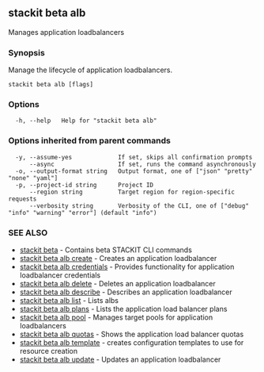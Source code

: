 ## stackit beta alb

Manages application loadbalancers

### Synopsis

Manage the lifecycle of application loadbalancers.

```
stackit beta alb [flags]
```

### Options

```
  -h, --help   Help for "stackit beta alb"
```

### Options inherited from parent commands

```
  -y, --assume-yes             If set, skips all confirmation prompts
      --async                  If set, runs the command asynchronously
  -o, --output-format string   Output format, one of ["json" "pretty" "none" "yaml"]
  -p, --project-id string      Project ID
      --region string          Target region for region-specific requests
      --verbosity string       Verbosity of the CLI, one of ["debug" "info" "warning" "error"] (default "info")
```

### SEE ALSO

* [stackit beta](./stackit_beta.md)	 - Contains beta STACKIT CLI commands
* [stackit beta alb create](./stackit_beta_alb_create.md)	 - Creates an application loadbalancer
* [stackit beta alb credentials](./stackit_beta_alb_credentials.md)	 - Provides functionality for application loadbalancer credentials
* [stackit beta alb delete](./stackit_beta_alb_delete.md)	 - Deletes an application loadbalancer
* [stackit beta alb describe](./stackit_beta_alb_describe.md)	 - Describes an application loadbalancer
* [stackit beta alb list](./stackit_beta_alb_list.md)	 - Lists albs
* [stackit beta alb plans](./stackit_beta_alb_plans.md)	 - Lists the application load balancer plans
* [stackit beta alb pool](./stackit_beta_alb_pool.md)	 - Manages target pools for application loadbalancers
* [stackit beta alb quotas](./stackit_beta_alb_quotas.md)	 - Shows the application load balancer quotas
* [stackit beta alb template](./stackit_beta_alb_template.md)	 - creates configuration templates to use for resource creation
* [stackit beta alb update](./stackit_beta_alb_update.md)	 - Updates an application loadbalancer

